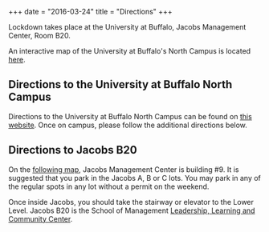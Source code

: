 +++
date = "2016-03-24"
title = "Directions"
+++

Lockdown takes place at the University at Buffalo, Jacobs Management Center, Room B20.

An interactive map of the University at Buffalo's North Campus is located [here](http://www.buffalo.edu/home/visiting-ub/CampusMaps/maps.html).

## Directions to the University at Buffalo North Campus
Directions to the University at Buffalo North Campus can be found on [this website](http://www.buffalo.edu/home/visiting-ub.to-north-campus.html).  Once on campus, please follow the additional directions below.

## Directions to Jacobs B20
On the [following map](https://www.buffalo.edu/content/authoritative/wayfinding/directions/to-buffalo-campus/_jcr_content/par/download_1758065566__1198303440/file.res/North%20Campus%20Parking%20Map%2011x17.pdf), Jacobs Management Center is building #9.  It is suggested that you park in the Jacobs A, B or C lots.  You may park in any of the regular spots in any lot without a permit on the weekend.

Once inside Jacobs, you should take the stairway or elevator to the Lower Level.  Jacobs B20 is the School of Management [Leadership, Learning and Community Center](https://mgt.buffalo.edu/degree-programs/undergraduate/current-students/ulcc-learning-community-center.html).
